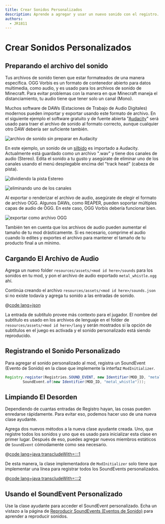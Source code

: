 ```yaml
---
title: Crear Sonidos Personalizados
description: Aprende a agregar y usar un nuevo sonido con el registro.
authors:
  - JR1811
---
```


# Crear Sonidos Personalizados

## Preparando el archivo del sonido

Tus archivos de sonido tienen que estar formateados de una manera específica. OGG Vorbis es un formato de contenedor abierto para datos multimedia, como audio, y es usado para los archivos de sonido de Minecraft. Para evitar problemas con la manera en que Minecraft maneja el distanciamiento, tu audio tiene que tener solo un canal (Mono).

Muchos software de DAWs (Estaciones de Trabajo de Audio Digitales) modernos pueden importar y exportar usando este formato de archivo. En el siguiente ejemplo el software gratuito y de fuente abierta "[Audacity](https://www.audacityteam.org/)" será usado para traer el archivo de sonido al formato correcto, aunque cualquier otro DAW debería ser suficiente también.

![archivo de sonido sin preparar en Audacity](/assets/develop/sounds/custom_sounds_0.png)

En este ejemplo, un sonido de un [silbido](https://freesound.org/people/strongbot/sounds/568995/) es importado a Audacity. Actualmente está guardado como un archivo ".wav" y tiene dos canales de audio (Stereo). Edita el sonido a tu gusto y asegúrate de eliminar uno de los canales usando el menú desplegable encima del "track head" (cabeza de pista).

![dividiendo la pista Estereo](/assets/develop/sounds/custom_sounds_1.png)

![eliminando uno de los canales](/assets/develop/sounds/custom_sounds_2.png)

Al exportar o renderizar el archivo de audio, asegúrate de elegir el formato de archivo OGG. Algunos DAWs, como REAPER, pueden soportar múltiples capas de audio de OGG. En este caso, OGG Vorbis debería funcionar bien.

![exportar como archivo OGG](/assets/develop/sounds/custom_sounds_3.png)

También ten en cuenta que los archivos de audio pueden aumentar el tamaño de tu mod drásticamente. Si es necesario, comprime el audio cuando lo edites y exportes el archivo para mantener el tamaño de tu producto final a un mínimo.

## Cargando El Archivo de Audio

Agrega un nuevo folder `resources/assets/<mod id here>/sounds` para los sonidos en tu mod, y pon el archivo de audio exportado `metal_whistle.ogg` ahí.

Continúa creando el archivo `resources/assets/<mod id here>/sounds.json` si no existe todavía y agrega tu sonido a las entradas de sonido.

@[code lang=json](@/reference/latest/src/main/resources/assets/fabric-docs-reference/sounds.json)

La entrada de subtítulo provee más contexto para el jugador. El nombre del subtítulo es usado en los archivos de lenguaje en el folder de `resources/assets/<mod id here>/lang` y serán mostrados si la opción de subtítulos en el juego es activada y el sonido personalizado está siendo reproducido.

## Registrando el Sonido Personalizado

Para agregar el sonido personalizado al mod, registra un SoundEvent (Evento de Sonido) en la clase que implemente la interfaz `ModInitializer`.

```java
Registry.register(Registries.SOUND_EVENT, new Identifier(MOD_ID, "metal_whistle"),
        SoundEvent.of(new Identifier(MOD_ID, "metal_whistle")));
```

## Limpiando El Desorden

Dependiendo de cuantas entradas de Registro hayan, las cosas pueden enredarse rápidamente. Para evitar eso, podemos hacer uso de una nueva clase ayudante.

Agrega dos nuevos métodos a la nueva clase ayudante creada. Uno, que registre todos los sonidos y uno que es usado para inicializar esta clase en primer lugar. Después de eso, puedes agregar nuevos miembros estáticos de `SoundEvent` cómodamente como sea necesario.

@[code lang=java transcludeWith=:::1](@/reference/latest/src/main/java/com/example/docs/sound/CustomSounds.java)

De esta manera, la clase implementadora de `ModInitializer` solo tiene que implementar una línea para registrar todos los SoundEvents personalizados.

@[code lang=java transcludeWith=:::2](@/reference/latest/src/main/java/com/example/docs/sound/FabricDocsReferenceSounds.java)

## Usando el SoundEvent Personalizado

Use la clase ayudante para acceder el SoundEvent personalizado. Echa un vistazo a la página de [Reproducir SoundEvents (Eventos de Sonido)](./using-sounds) para aprender a reproducir sonidos.
